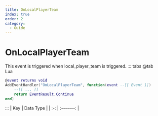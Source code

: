 ```yaml
---
title: OnLocalPlayerTeam
index: true
order: 2
category:
  - Guide
---
```


# OnLocalPlayerTeam
This event is triggered when local_player_team is triggered.
::: tabs
@tab Lua
```lua
@event returns void
AddEventHandler("OnLocalPlayerTeam", function(event --[[ Event ]])
    --[[ ... ]]
    return EventResult.Continue
end)
```

:::
| Key | Data Type |
| :-: | :-------: |